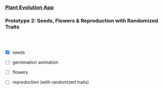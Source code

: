 ### [Plant Evolution App](https://github.com/matthewmain/plant_evolution_app) 
### Prototype 2: Seeds, Flowers & Reproduction with Randomized Traits

<br>
<br>

- [X] seeds 

- [ ] germination animation

- [ ] flowers

- [ ] reproduction (with randomized traits)

